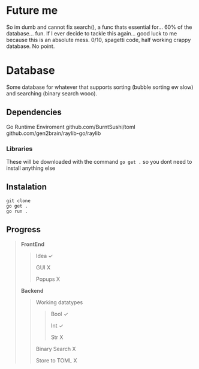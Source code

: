 # Future me
So im dumb and cannot fix search(), a func thats essential for... 60% of the database... fun. If I ever decide to tackle this again... good luck to me because this is an absolute mess. 0/10, spagetti code, half working crappy database. No point.
# Database
Some database for whatever that supports sorting (bubble sorting ew slow) and searching (binary search wooo).

## Dependencies
Go Runtime Enviroment
github.com/BurntSushi/toml
github.com/gen2brain/raylib-go/raylib

### Libraries
These will be downloaded with the command `go get .` so you dont need to install anything else

## Instalation
```
git clone 
go get .
go run .
```

## Progress
> **FrontEnd**
>
>
>> Idea     ✓
>>
>> GUI      X
>>
>> Popups   X
>
>
>
> **Backend**
>
>
>> Working datatypes
>>>
>>>
>>> Bool            ✓
>>>
>>> Int             ✓
>>>
>>> Str             X
>>
>> Binary Search    X
>>
>> Store to TOML    X